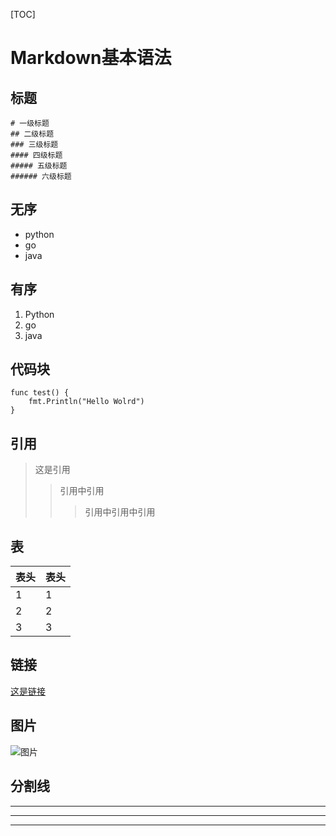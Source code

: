 [TOC]
# Markdown基本语法
## 标题
```
# 一级标题
## 二级标题
### 三级标题
#### 四级标题
##### 五级标题
###### 六级标题
```

## 无序
- python
- go
- java

## 有序
1. Python
2. go
3. java

## 代码块
```
func test() {
    fmt.Println("Hello Wolrd")
}
```
## 引用
>  这是引用
>> 引用中引用
>>> 引用中引用中引用

## 表
表头 | 表头|
--- | --- |
1 | 1 |
2 | 2 |
3 | 3 |

## 链接
[这是链接](https://www.baidu.com)

## 图片
![图片](http://seopic.699pic.com/photo/40008/3724.jpg_wh1200.jpg)

## 分割线
---
----
***
